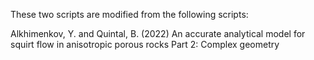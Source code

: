 These two scripts are modified from the following scripts:

Alkhimenkov, Y. and Quintal, B. (2022)
An accurate analytical model for squirt flow in anisotropic porous rocks Part 2: Complex geometry
